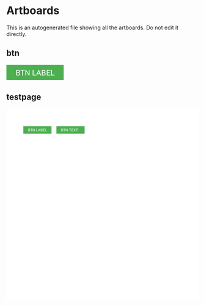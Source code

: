 # Artboards

This is an autogenerated file showing all the artboards. Do not edit it directly.

## btn

![btn](./.exportedArtboards/component-library/btn.png)


## testpage

![testpage](./.exportedArtboards/component-library/testpage.png)


